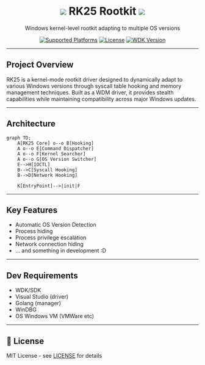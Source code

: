 <div align="center">
  <h1>
    <img src="./img/shrk.ico">
    RK25 Rootkit
    <img src="./img/shrk.ico">
  </h1>
  <p>Windows kernel-level rootkit adapting to multiple OS versions</p>
  <a href="https://github.com/redrockstyle/rk25"><img src="https://img.shields.io/badge/platform-Windows-blue.svg" alt="Supported Platforms"></a>
  <a href="https://github.com/redrockstyle/rk25/blob/main/LICENSE"><img src="https://img.shields.io/badge/license-MIT-green.svg" alt="License"></a>
  <a href="https://github.com/redrockstyle/rk25"><img src="https://img.shields.io/badge/WDK-2004%2B-orange.svg" alt="WDK Version"></a>
</div>

---

## Project Overview
RK25 is a kernel-mode rootkit driver designed to dynamically adapt to various Windows versions through syscall table hooking and memory management techniques. Built as a WDM driver, it provides stealth capabilities while maintaining compatibility across major Windows updates.

---

## Architecture
```mermaid
graph TD;
    A[RK25 Core] o--o B[Hooking]
    A o--o E[Command Dispatcher]
    A o--o F[Kernel Searcher]
    A o--o G[OS Version Switcher]
    E-->H[IOCTL]
    B-->C[Syscall Hooking]
    B-->D[Network Hooking]
    
    K[EntryPoint]-->|init|F
```

---

## Key Features
  - Automatic OS Version Detection
  - Process hiding
  - Process privilege escalation
  - Network connection hiding
  - ... and something in development :D

---

## Dev Requirements
  - WDK/SDK
  - Visual Studio (driver)
  - Golang (manager)
  - WinDBG
  - OS Windows VM (VMWare etc)

---

## 📄 License
MIT License - see [LICENSE](LICENSE) for details